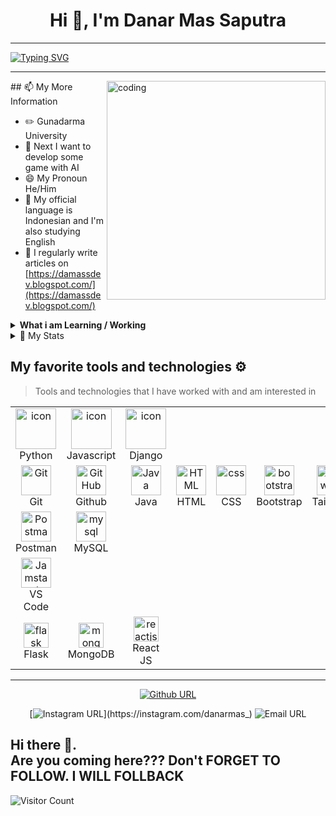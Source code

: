 <h1 align="center">Hi 👋, I'm Danar Mas Saputra</h1> 
<hr/>

[![Typing SVG](https://readme-typing-svg.demolab.com?font=Fira+Code&weight=500&size=30&duration=2000&pause=200&color=F79F4B&multiline=true&random=false&width=436&height=91&lines=Assalamualaikum+%F0%9F%99%8F;%22Keep+Moving+and+Learn%22)](https://git.io/typing-svg)

<hr/>
<img src="https://user-images.githubusercontent.com/69011963/137184767-79a13ec7-1bb3-4341-a6da-3a149c9c159a.gif" width="350"  alt="coding" align="right"/>
## 📫 My More Information

- ✏️ Gunadarma University
- 🤖 Next I want to develop some game with AI
- 😄 My Pronoun He/Him
- 💬 My official language is Indonesian and I'm also studying English
- 📝 I regularly write articles on [https://damassdev.blogspot.com/](https://damassdev.blogspot.com/)

 <details>
 <summary><strong>What i am Learning / Working</strong></summary>
    - 🌐 Web Developer ( MySQL, React JS, Etc) <br>
    - 📱 Mobile Developer (Java) <br>
    - ♾️ Arduino  <br>
    - 🚀 Game Developer (Unity)
</details>
<details>

<summary>📃 My Stats</summary>

![Top Langs](https://github-readme-stats.vercel.app/api/top-langs/?username=damassdev&layout=compact&theme=tokyonight&bg_color=0d1117&title_color=fb8c00&text_color=ffffff&langs_count=10&border_color=0d1117)

<p style="display:flex;">

 <img src="https://github-readme-stats.vercel.app/api?username=damassdev&show_icons=true&theme=tokyonight&bg_color=0d1117&title_color=fb8c00&text_color=ffffff&langs_count=10&border_color=0d1117" width="49%">

 <img src="https://github-readme-streak-stats.herokuapp.com/?user=damassdev&theme=dark&bg_color=0d1117" width="49%">

 </p>

![](https://activity-graph.herokuapp.com/graph?username=damassdev&theme=gotham)

</details>

## My favorite tools and technologies ⚙️

> Tools and technologies that I have worked with and am interested in

<table align="center">

  <tr>
    <td align="center" width="96">
      <a href="#macropower-tech">
        <img src="https://techstack-generator.vercel.app/python-icon.svg" alt="icon" width="65" height="65" />
      </a>
      <br>Python
    </td>
    <td align="center" width="96">
        <img src="https://techstack-generator.vercel.app/js-icon.svg" alt="icon" width="65" height="65" />
      <br>Javascript
    </td>
    <td align="center" width="96">
        <img src="https://techstack-generator.vercel.app/django-icon.svg" alt="icon" width="65" height="65" />
      <br>Django
    </td>
</tr>

<tr>
    <td align="center" width="96">
      <a href="#git" >
        <img src="https://upload.wikimedia.org/wikipedia/commons/thumb/3/3f/Git_icon.svg/1200px-Git_icon.svg.png" width="48" height="48" alt="Git" />
      </a>
      <br>Git
    </td>
    <td align="center" width="96">
        <img src="https://user-images.githubusercontent.com/25181517/192108374-8da61ba1-99ec-41d7-80b8-fb2f7c0a4948.png" width="48" height="48" alt="GitHub" />
      <br>Github
    </td>
    <td align="center"  width="96">
        <img src="https://techstack-generator.vercel.app/java-icon.svg" width="48" height="48" alt="Java" />
      <br>Java
    </td>
    <td align="center"  width="96">
        <img src="https://skillicons.dev/icons?i=html" width="48" height="48" alt="HTML" />
      <br>HTML
    </td>
    <td align="center" width="96">
        <img src="https://skillicons.dev/icons?i=css" width="48" height="48" alt="css" />
      <br>CSS
    </td>
    <td align="center"  width="96">
        <img src="https://skillicons.dev/icons?i=bootstrap" width="48" height="48" alt="bootstrap" />
      <br>Bootstrap
    </td>
    <td align="center" width="96">
        <img src="https://skillicons.dev/icons?i=tailwind" width="48" height="48" alt="tailwind" />
      <br>Tailwind
    </td>
</tr>
<tr>
        <td align="center" width="96">
        <img src="https://user-images.githubusercontent.com/25181517/192109061-e138ca71-337c-4019-8d42-4792fdaa7128.png" width="48" height="48" alt="Postman" />
      <br>Postman
    <td align="center" width="96">
        <img src="https://skillicons.dev/icons?i=mysql" width="48" height="48" alt="mysql" />
      <br>MySQL
    </td>
 </tr>
<tr>
      <td align="center"  width="96">
      <a href="#vscode">
        <img src="https://upload.wikimedia.org/wikipedia/commons/9/9a/Visual_Studio_Code_1.35_icon.svg" width="48" height="48" alt="Jamstack" />
      </a>
      <br>VS Code
  </tr>

 <tr>
   <td align="center"  width="96">
     <a href="#flask" target="_blank"> <img src="https://skillicons.dev/icons?i=flask" alt="flask" width="40" height="40"/> </a>
      <br>Flask
    </td>
  <td align="center"  width="96">
     <a href="#mongodb" target="_blank"> <img src="https://skillicons.dev/icons?i=mongodb" alt="mongodb" width="40" height="40"/> </a>
      <br>MongoDB
    </td>
    <td align="center"  width="96">
     <a href="#reactjs" target="_blank"> <img src="https://skillicons.dev/icons?i=react" alt="reactjs" width="40" height="40"/> </a>
      <br>React JS
    </td>
 </tr>

</table>

<hr/>
<div align="center">
 
 [![Github URL](https://img.shields.io/twitter/url?color=24292e&label=damassdev&logo=github&style=flat-square&url=https://github.com/damassdev)](https://github.com/damassdev)
<!--[![Linkedin URL](https://img.shields.io/twitter/url?color=0072b1&label=Muhammad+Raqwan+Kauthar&logo=linkedin&style=flat-square&url=https://www.linkedin.com/in/muhammad-raqwan-kauthar-5427b221a/)](https://error-5427b221a/) -->
[![Instagram URL](https://img.shields.io/twitter/url?color=e4405f&label=danarmas_&logo=instagram&style=flat-square&url=https://instagram.com/danarmas_)](https://instagram.com/danarmas_)
![Email URL](https://img.shields.io/twitter/url?color=ea4335&label=damassdev@gmail.com&logo=gmail&style=flat-square&url=https%3A%2F%2Fgmail.com)


</div>

## Hi there 👋. <br />Are you coming here??? Don't FORGET TO FOLLOW. I WILL FOLLBACK
![Visitor Count](https://profile-counter.glitch.me/{damassdev}/count.svg)
